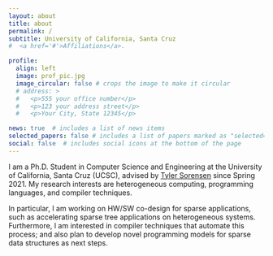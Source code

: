 ```yaml
---
layout: about
title: about
permalink: /
subtitle: University of California, Santa Cruz
#  <a href='#'>Affiliations</a>.

profile:
  align: left
  image: prof_pic.jpg
  image_circular: false # crops the image to make it circular
  # address: >
  #   <p>555 your office number</p>
  #   <p>123 your address street</p>
  #   <p>Your City, State 12345</p>

news: true  # includes a list of news items
selected_papers: false # includes a list of papers marked as "selected={true}"
social: false  # includes social icons at the bottom of the page
---
```


I am a Ph.D. Student in Computer Science and Engineering at the University of California, Santa Cruz (UCSC), advised by [Tyler Sorensen](https://users.soe.ucsc.edu/~tsorensen/) since Spring 2021. My research interests are heterogeneous computing, programming languages, and compiler techniques. 

In particular, I am working on HW/SW co-design for sparse applications, such as accelerating sparse tree applications on heterogeneous systems. Furthermore, I am interested in compiler techniques that automate this process; and also plan to develop novel programming models for sparse data structures as next steps.  

